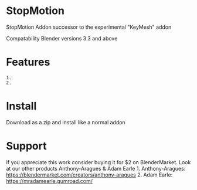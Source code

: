 #  StopMotion
StopMotion Addon successor to the experimental "KeyMesh" addon

Compatability
Blender versions 3.3 and above


# Features
    1. 
    2. 
    
    
# Install
Download as a zip and install like a normal addon


# Support
If you appreciate this work consider buying it for $2 on BlenderMarket. 
Look at our other products Anthony-Aragues & Adam Earle
    1. Anthony-Aragues: https://blendermarket.com/creators/anthony-aragues
    2. Adam Earle: https://mradamearle.gumroad.com/
    
